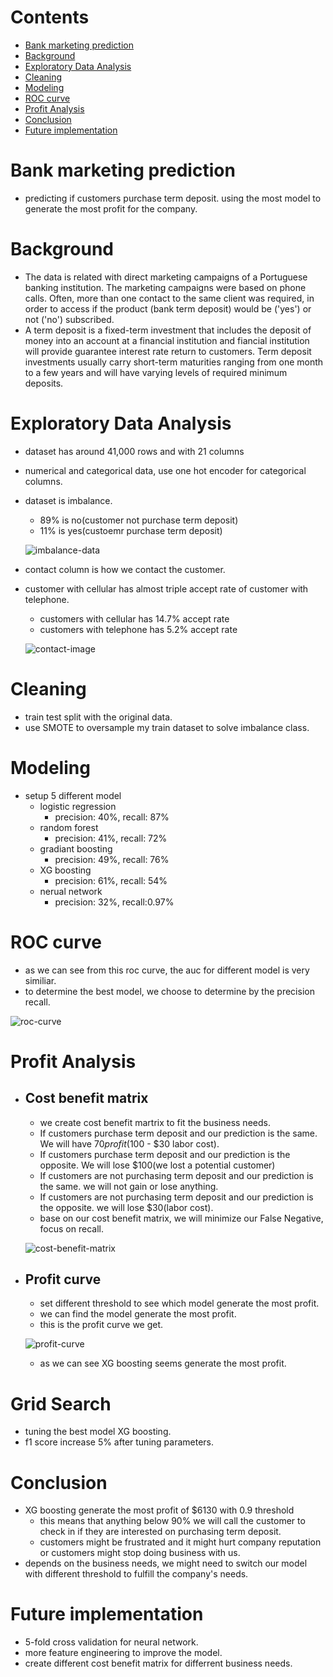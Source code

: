 # Contents
- [Bank marketing prediction](#bank-marketing-prediction)
- [Background](#background)
- [Exploratory Data Analysis](#exploratory-data-analysis)
- [Cleaning](#cleaning )
- [Modeling](#modeling)
- [ROC curve](#roc-curve)
- [Profit Analysis](#profit-analysis)
- [Conclusion](#conclusion)
- [Future implementation](#future-implementation)

# Bank marketing prediction
- predicting if customers purchase term deposit. using the most model to generate the most profit for the company.

# Background
- The data is related with direct marketing campaigns of a Portuguese banking institution. The marketing campaigns were based on phone calls. Often, more than one contact to the same client was required, in order to access if the product (bank term deposit) would be ('yes') or not ('no') subscribed. 
- A term deposit is a fixed-term investment that includes the deposit of money into an account at a financial institution and fiancial institution will provide guarantee interest rate return to customers. Term deposit investments usually carry short-term maturities ranging from one month to a few years and will have varying levels of required minimum deposits.

# Exploratory Data Analysis
- dataset has around 41,000 rows and with 21 columns
- numerical and categorical data, use one hot encoder for categorical columns.
- dataset is imbalance. 
  - 89% is no(customer not purchase term deposit)
  - 11% is yes(custoemr purchase term deposit)
  
  ![imbalance-data](/image/imbalance-data.png)

- contact column is how we contact the customer.
- customer with cellular has almost triple accept rate of customer with telephone.
  - customers with cellular has 14.7% accept rate
  - customers with telephone has 5.2% accept rate
  
  ![contact-image](/image/contact-image.png)

# Cleaning 
- train test split with the original data.
- use SMOTE to oversample my train dataset to solve imbalance class.

# Modeling
- setup 5 different model
  - logistic regression
    - precision: 40%, recall: 87%
  - random forest 
    - precision: 41%, recall: 72%
  - gradiant boosting
    - precision: 49%, recall: 76%
  - XG boosting
    - precision: 61%, recall: 54%
  - nerual network
    - precision: 32%, recall:0.97%
    
# ROC curve
  - as we can see from this roc curve, the auc for different model is very similiar.
  - to determine the best model, we choose to determine by the precision recall.
  
![roc-curve](/image/roc-curve.png)

# Profit Analysis
- ## Cost benefit matrix
  - we create cost benefit martrix to fit the business needs.
  - If customers purchase term deposit and our prediction is the same. We will have $70 profit($100 - $30 labor cost).
  - If customers purchase term deposit and our prediction is the opposite. We will lose $100(we lost a potential customer)
  - If customers are not purchasing term deposit and our prediction is the same. we will not gain or lose anything.
  - If customers are not purchasing term deposit and our prediction is the opposite. we will lose $30(labor cost).
  - base on our cost benefit matrix, we will minimize our False Negative, focus on recall.

  ![cost-benefit-matrix](/image/cost-benefit.png)

- ## Profit curve 
  - set different threshold to see which model generate the most profit.
  - we can find the model generate the most profit.
  - this is the profit curve we get.
  
  ![profit-curve](/image/profit-curve.png)
  - as we can see XG boosting seems generate the most profit.
# Grid Search
- tuning the best model XG boosting.
- f1 score increase 5% after tuning parameters.

# Conclusion
- XG boosting generate the most profit of $6130 with 0.9 threshold
  - this means that anything below 90% we will call the customer to check in if they are interested on purchasing term deposit.
  - customers might be frustrated and it might hurt company reputation or customers might stop doing business with us.
- depends on the business needs, we might need to switch our model with different threshold to fulfill the company's needs.

# Future implementation
- 5-fold cross validation for neural network.
- more feature engineering to improve the model.
- create different cost benefit matrix for differrent business needs.

